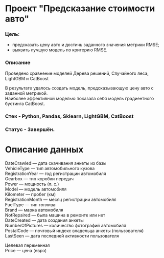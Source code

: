 # **Проект "Предсказание стоимости авто"**


### **Цель:** 
- предсказать цену авто и достичь заданного значения метрики RMSE;
- выявить лучшую модель по критерию RMSE.  <br/>

### **Описание** 
Проведено сравнение моделей Дерева решений, Случайного леса, LightGBM и CatBoost <br/>

В результате удалось создать модель, предсказывающую цену авто с заданной метрикой. <br/>
Наиболее эффективной моделью показала себя модель градиентного бустинга CatBoost.


<!---
**Ход решения:**
- имеем датасет размерностью ~355 тыс. строк. Для каждого авто есть 16 признаков - год выпуска, мощность и т.д.;
- в датасете имеются аномалии (выбросы, слишком малые значения), пропуски (~20%), малоинформативные признаки;
- помимо численных имеются категориальные признаки;
- в процессе предобработки малоинформативные признаки удалены, пропуски заполнены самым частым значением. Для этого был создан самописный класс;
- для кодирования применено OrdinalEncoding, так как планируемые к применению модели на основе деревьев хорошо работают с такой кодировкой, в отличие от регрессии;
- гиперпараметры моделей подбирались с помощью GridSearchCV на 5 фолдах с разделением выборки 1:4;
- ожидаемо наилучший результат показала модель бустинга LightGBM c RMSE=1575 против Случайного леса с RMSE=1665.
--->

### **Стек** - Python, Pandas, Sklearn, LightGBM, CatBoost <br/>
### **Статус** - Завершён.


# Описание данных<br/>
DateCrawled — дата скачивания анкеты из базы<br/>
VehicleType — тип автомобильного кузова<br/>
RegistrationYear — год регистрации автомобиля<br/>
Gearbox — тип коробки передач<br/>
Power — мощность (л. с.)<br/>
Model — модель автомобиля<br/>
Kilometer — пробег (км)<br/>
RegistrationMonth — месяц регистрации автомобиля<br/>
FuelType — тип топлива<br/>
Brand — марка автомобиля<br/>
NotRepaired — была машина в ремонте или нет<br/>
DateCreated — дата создания анкеты<br/>
NumberOfPictures — количество фотографий автомобиля<br/>
PostalCode — почтовый индекс владельца анкеты (пользователя)<br/>
LastSeen — дата последней активности пользователя<br/>

Целевая переменная<br/>
Price — цена (евро)

